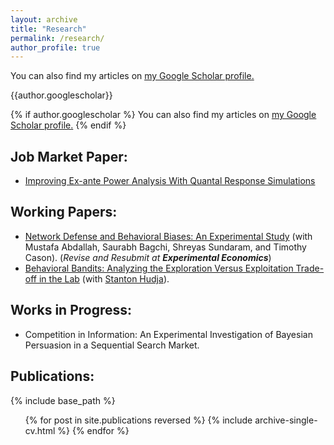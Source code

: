 ```yaml
---
layout: archive
title: "Research"
permalink: /research/
author_profile: true
---
```


You can also find my articles on <u><a href="https://scholar.google.com/citations?user=gQ-e6pEAAAAJ&hl=en">my Google Scholar profile</a>.</u>

{{author.googlescholar}}

{% if author.googlescholar %}
  You can also find my articles on <u><a href="{{author.googlescholar}}">my Google Scholar profile</a>.</u>
{% endif %}

Job Market Paper:
------
* [Improving Ex-ante Power Analysis With Quantal Response Simulations](https://woodsd42.github.io/files/JMP.pdf)

Working Papers:
------
* [Network Defense and Behavioral Biases:  An Experimental Study](https://www.krannert.purdue.edu/faculty/cason/papers/Network_defense_exp.pdf) (with Mustafa Abdallah, Saurabh Bagchi, Shreyas Sundaram, and Timothy Cason). (*Revise and Resubmit at **Experimental Economics***)
* [Behavioral Bandits: Analyzing the Exploration Versus Exploitation Trade-off in the Lab](https://papers.ssrn.com/sol3/papers.cfm?abstract_id=3484498) (with [Stanton Hudja](http://stantonhudja.com)).

Works in Progress:
------
* Competition in Information: An Experimental Investigation of Bayesian Persuasion in a Sequential Search Market.

Publications:
------

{% include base_path %}

  <ul>{% for post in site.publications reversed %}
    {% include archive-single-cv.html %}
  {% endfor %}</ul>
